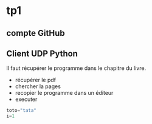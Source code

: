 # tp1

## compte GitHub

## Client UDP Python

Il faut récupérer le programme dans le chapitre du livre.

 - récupérer le pdf
 - chercher la pages
 - recopier le programme dans un éditeur
 - executer
 
 ````python
 toto="tata"
 i=1
 
